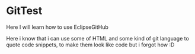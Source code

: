 # GitTest
Here I will learn how to use EclipseGitHub

Here i know that i can use some of HTML and some kind of git language to 
quote code snippets, to make them look like code but i forgot how :D
